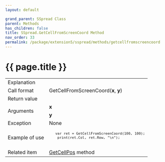 ```yaml
---
layout: default

grand_parent: SSpread Class
parent: Methods
has_children: false
title: SSpread.GetCellFromScreenCoord Method
nav_order: 33
permalink: /package/extension5/sspread/methods/getcellfromscreencoord
---
```

# {{ page.title }}

<table>
  <tr>
    <td>Explanation</td>
    <td colspan="2"></td>
  </tr>
  <tr>
    <td>Call format</td>
    <td colspan="2">GetCellFromScreenCoord(<b>x</b>, <b>y</b>)</td>
  </tr>
  <tr>
    <td>Return value</td>
    <td colspan="2"></td>
  </tr>  
  <tr>
    <td rowspan="2">Arguments</td>
    <td><b>x</b></td>
    <td></td>
  </tr>
  <tr>
    <td><b>y</b></td>
    <td></td>
  </tr>
  <tr>
    <td>Exception</td>
    <td colspan="2">None</td>
  </tr>
  <tr>
    <td>Example of use</td>
    <td colspan="2"><code><pre>
   var ret = GetCellFromScreenCoord(100, 100);
    print(ret.Col, ret.Row, "\n");
    </pre></code></td>
  </tr>
  <tr>
    <td>Related item</td>
    <td colspan="2"><a href="/package/extension5/sspread/methods/getcellpos">GetCellPos</a> method</td>
  </tr>
</table>
